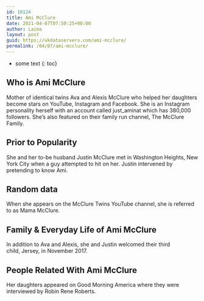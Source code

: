 ```yaml
---
id: 10124
title: Ami McClure
date: 2021-04-07T07:50:25+00:00
author: Laima
layout: post
guid: https://ukdataservers.com/ami-mcclure/
permalink: /04/07/ami-mcclure/
---
```


* some text
{: toc}


## Who is Ami McClure
                  
                  
                  
Mother of identical twins Ava and Alexis McClure who helped her daughters become stars on YouTube, Instagram and Facebook. She is an Instagram personality herself with an account called just_aminat which has 380,000 followers. She&#8217;s also featured on their family run channel, The McClure Family.
                  
              
            
              
            
                
                
                
## Prior to Popularity
                  
                  
                  
She and her to-be husband Justin McClure met in Washington Heights, New York City when a guy attempted to hit on her. Justin intervened by pretending to know Ami. 
                  
              
            
              
            
                
                
                
## Random data
                  
                  
                  
When she appears on the McClure Twins YouTube channel, she is referred to as Mama McClure.
                  
              
            
              
            
                
                
                
## Family & Everyday Life of Ami McClure
                  
                  
                  
In addition to Ava and Alexis, she and Justin welcomed their third child, Jersey, in November 2017. 
                  
              
            
              
            
                
                
                
## People Related With Ami McClure
                  
                  
                  
Her daughters appeared on Good Morning America where they were interviewed by Robin Rene Roberts.
                  
              
            
              
            
                
              
            
              
              
            
            
              
            
          
          
          